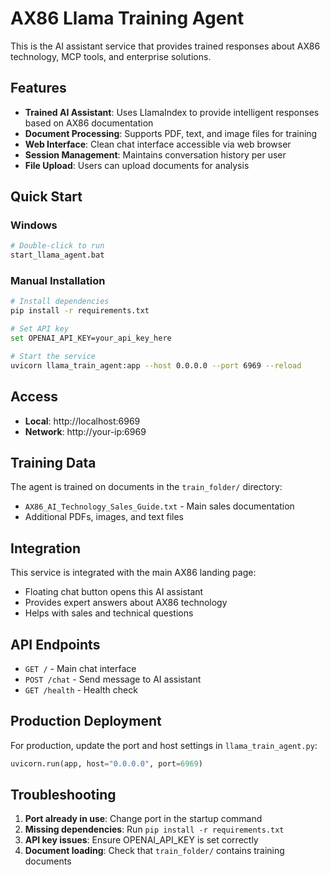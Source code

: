 # AX86 Llama Training Agent

This is the AI assistant service that provides trained responses about AX86 technology, MCP tools, and enterprise solutions.

## Features

- **Trained AI Assistant**: Uses LlamaIndex to provide intelligent responses based on AX86 documentation
- **Document Processing**: Supports PDF, text, and image files for training
- **Web Interface**: Clean chat interface accessible via web browser
- **Session Management**: Maintains conversation history per user
- **File Upload**: Users can upload documents for analysis

## Quick Start

### Windows
```bash
# Double-click to run
start_llama_agent.bat
```

### Manual Installation
```bash
# Install dependencies
pip install -r requirements.txt

# Set API key
set OPENAI_API_KEY=your_api_key_here

# Start the service
uvicorn llama_train_agent:app --host 0.0.0.0 --port 6969 --reload
```

## Access

- **Local**: http://localhost:6969
- **Network**: http://your-ip:6969

## Training Data

The agent is trained on documents in the `train_folder/` directory:
- `AX86_AI_Technology_Sales_Guide.txt` - Main sales documentation
- Additional PDFs, images, and text files

## Integration

This service is integrated with the main AX86 landing page:
- Floating chat button opens this AI assistant
- Provides expert answers about AX86 technology
- Helps with sales and technical questions

## API Endpoints

- `GET /` - Main chat interface
- `POST /chat` - Send message to AI assistant
- `GET /health` - Health check

## Production Deployment

For production, update the port and host settings in `llama_train_agent.py`:

```python
uvicorn.run(app, host="0.0.0.0", port=6969)
```

## Troubleshooting

1. **Port already in use**: Change port in the startup command
2. **Missing dependencies**: Run `pip install -r requirements.txt`
3. **API key issues**: Ensure OPENAI_API_KEY is set correctly
4. **Document loading**: Check that `train_folder/` contains training documents
